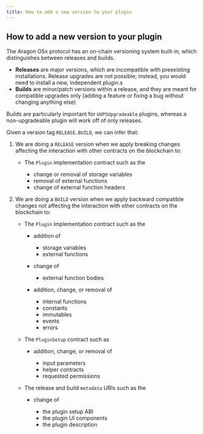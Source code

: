 ```yaml
---
title: How to add a new version to your plugin
---
```


## How to add a new version to your plugin

The Aragon OSx protocol has an on-chain versioning system built-in, which distinguishes between releases and builds.

- **Releases** are major versions, which are incompatible with preexisting installations. Release upgrades are not possible; instead, you would need to install a new, independent plugin.s
- **Builds** are minor/patch versions within a release, and they are meant for compatible upgrades only (adding a feature or fixing a bug without changing anything else)

Builds are particularly important for `UUPSUpgradeable` plugins, whereas a non-upgradeable plugin will work off of only releases.

Given a version tag `RELEASE.BUILD`, we can infer that:

1.  We are doing a `RELEASE` version when we apply breaking changes affecting the interaction with other contracts on the blockchain to:

    - The `Plugin` implementation contract such as the

      - change or removal of storage variables
      - removal of external functions
      - change of external function headers

2.  We are doing a `BUILD` version when we apply backward compatible changes not affecting the interaction with other contracts on the blockchain to:

    - The `Plugin` implementation contract such as the

      - addition of

        - storage variables
        - external functions

      - change of

        - external function bodies

      - addition, change, or removal of

        - internal functions
        - constants
        - immutables
        - events
        - errors

    - The `PluginSetup` contract such as

      - addition, change, or removal of

        - input parameters
        - helper contracts
        - requested permissions

    - The release and build `metadata` URIs such as the

      - change of

        - the plugin setup ABI
        - the plugin UI components
        - the plugin description
